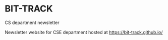 # BIT-TRACK
CS department newsletter

Newsletter website for CSE department hosted at https://bit-track.github.io/
